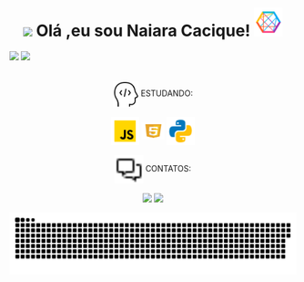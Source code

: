 

<h1 align="center">
<img src="https://media.giphy.com/media/hvRJCLFzcasrR4ia7z/giphy.gif" width="28">
Olá ,eu sou Naiara Cacique! <img src='https://github.com/Nai-cacique/Nai-cacique/blob/main/icons8-connect-develop-48.png'width="50">
</h1>

  <img height="180em" src="https://github-readme-stats.vercel.app/api?username=Nai-cacique&show_icons=true&theme=synthwave&include_all_commits=true&count_private=true"/>
  <img height="180em" src="https://github-readme-stats.vercel.app/api/top-langs/?username=Nai-cacique&layout=compact&langs_count=7&theme=synthwave"/>
</div>
<div style="display: inline_block"><br>

  
 
</div>
<div align="center""><br>
<img align="center" alt="nai-p" height="45" width="45" src="https://github.com/Nai-cacique/Nai-cacique/blob/main/icons8-desenvolvedor-50.png"> ESTUDANDO:
<div align="center""><br>
  <img align="center" alt="Nai-Js" height="50" width="50" src="https://github.com/Nai-cacique/Nai-cacique/blob/main/icons8-javascript-48.png">
 <img align="center" alt="Nai-HTML" height="30" width="40" src="https://github.com/Nai-cacique/Nai-cacique/blob/main/icons8-html-5-48.png">
 <img align="center" alt="Nai-Python" height="50" width="50" src="https://github.com/Nai-cacique/Nai-cacique/blob/main/icons8-python-48.png">
</div>
</div>
<div align="center"><br>
<img align="center" alt="Rafa-Python" height="50" width="50" src="https://github.com/Nai-cacique/Nai-cacique/blob/main/icons8-bate-papo-16.png"> CONTATOS:
<div align="center""><br>
<a href = "mailto:naiaracacique@gmail.com"><img src="https://img.shields.io/badge/-Gmail-%23333?style=for-the-badge&logo=gmail&logoColor=white" destino ="_blank"></a>
<a href="https://www.linkedin.com/in/naiara-lana-cacique-277a3624a/" target="_blank"><img src="https://img.shields.io/badge/LinkedIn-0077B5?style=for-the-badge&logo=linkedin&logoColor=white" target="_blank"></a>

![ Animação de cobra ](https://github.com/Nai-cacique/Nai-cacique/blob/output/github-contribution-grid-snake.svg)


